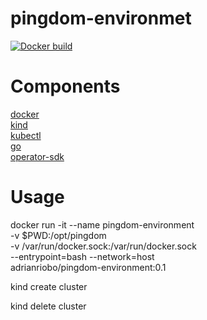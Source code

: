 # pingdom-environmet

[![Docker build](https://img.shields.io/docker/cloud/build/adrianriobo/pingdom-environment?label=build&logo=docker)](https://hub.docker.com/r/adrianriobo/pingdom-environment/builds)

# Components

[docker](https://www.docker.com/)    
[kind](https://github.com/kubernetes-sigs/kind)   
[kubectl](https://kubernetes.io/docs/reference/kubectl/kubectl/)   
[go](https://golang.org/)   
[operator-sdk](https://github.com/operator-framework/operator-sdk)   

# Usage

docker run -it --name pingdom-environment \
           -v $PWD:/opt/pingdom \
           -v /var/run/docker.sock:/var/run/docker.sock \
           --entrypoint=bash --network=host \
           adrianriobo/pingdom-environment:0.1

kind create cluster

kind delete cluster

